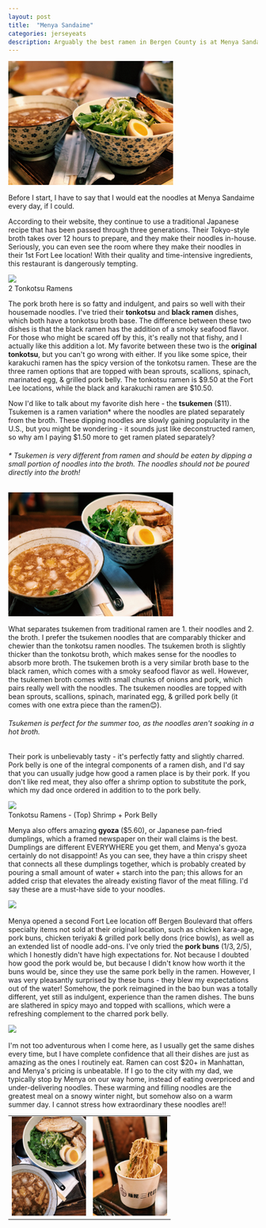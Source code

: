 ```yaml
---
layout: post
title:  "Menya Sandaime"
categories: jerseyeats
description: Arguably the best ramen in Bergen County is at Menya Sandaime! Tsukemen, ramen, pork buns, chicken teriyaki bowls, and MORE!
---
```

<div class="singleimagecontainer" text-align="center">
    <img src="/assets/images/jerseyeats/menyasandaime/menya.JPG" height="250px" class="singleimage"> 
</div>

Before I start, I have to say that I would eat the noodles at Menya Sandaime every day, if I could.

According to their website, they continue to use a traditional Japanese recipe that has been passed through three generations. Their Tokyo-style broth takes over 12 hours to prepare, and they make their noodles in-house. Seriously, you can even see the room where they make their noodles in their 1st Fort Lee location! With their quality and time-intensive ingredients, this restaurant is dangerously tempting.

<div class="singleimagecontainer" text-align="center">
    <img src="/assets/images/jerseyeats/menyasandaime/menyaramen.jpg" height="200px" class="singleimage">
    <div class="singleimageoverlay">2 Tonkotsu Ramens</div>  
</div>

The pork broth here is so fatty and indulgent, and pairs so well with their housemade noodles. I've tried their **tonkotsu** and **black ramen** dishes, which both have a tonkotsu broth base. The difference between these two dishes is that the black ramen has the addition of a smoky seafood flavor. For those who might be scared off by this, it's really not that fishy, and I actually like this addition a lot. My favorite between these two is the **original tonkotsu**, but you can't go wrong with either. If you like some spice, their karakuchi ramen has the spicy version of the tonkotsu ramen. These are the three ramen options that are topped with bean sprouts, scallions, spinach, marinated egg, & grilled pork belly. The tonkotsu ramen is $9.50 at the Fort Lee locations, while the black and karakuchi ramen are $10.50.

Now I'd like to talk about my favorite dish here - the **tsukemen** ($11). Tsukemen is a ramen variation* where the noodles are plated separately from the broth. These dipping noodles are slowly gaining popularity in the U.S., but you might be wondering - it sounds just like deconstructed ramen, so why am I paying $1.50 more to get ramen plated separately?

###### * *Tsukemen is very different from ramen and should be eaten by dipping a small portion of noodles into the broth. The noodles should not be poured directly into the broth!*

<div class="singleimagecontainer" text-align="center">
    <img src="/assets/images/jerseyeats/menyasandaime/menya2.JPG" height="250px" class="singleimage"> 
</div>        

What separates tsukemen from traditional ramen are 1. their noodles and 2. the broth. I prefer the tsukemen noodles that are comparably thicker and chewier than the tonkotsu ramen noodles. The tsukemen broth is slightly thicker than the tonkotsu broth, which makes sense for the noodles to absorb more broth. The tsukemen broth is a very similar broth base to the black ramen, which comes with a smoky seafood flavor as well. However, the tsukemen broth comes with small chunks of onions and pork, which pairs really well with the noodles. The tsukemen noodles are topped with bean sprouts, scallions, spinach, marinated egg, & grilled pork belly (it comes with one extra piece than the ramen😊).

###### Tsukemen is perfect for the summer too, as the noodles aren't soaking in a hot broth.

Their pork is unbelievably tasty - it's perfectly fatty and slightly charred. Pork belly is one of the integral components of a ramen dish, and I'd say that you can usually judge how good a ramen place is by their pork. If you don't like red meat, they also offer a shrimp option to substitute the pork, which my dad once ordered in addition to to the pork belly.

<div class="singleimagecontainer" text-align="center">
    <img src="/assets/images/jerseyeats/menyasandaime/tonkotsumenyashirmp.jpg" height="200px" class="singleimage">
    <div class="singleimageoverlay">Tonkotsu Ramens - (Top) Shrimp + Pork Belly</div>  
</div>

Menya also offers amazing **gyoza** ($5.60), or Japanese pan-fried dumplings, which a framed newspaper on their wall claims is the best. Dumplings are different EVERYWHERE you get them, and Menya's gyoza certainly do not disappoint! As you can see, they have a thin crispy sheet that connects all these dumplings together, which is probably created by pouring a small amount of water + starch into the pan; this allows for an added crisp that elevates the already existing flavor of the meat filling. I'd say these are a must-have side to your noodles.

<div class="singleimagecontainer" text-align="center">
    <img src="/assets/images/jerseyeats/menyasandaime/menyagyoza.jpg" height="200px" class="singleimage"> 
</div> 

Menya opened a second Fort Lee location off Bergen Boulevard that offers specialty items not sold at their original location, such as chicken kara-age, pork buns, chicken teriyaki & grilled pork belly dons (rice bowls), as well as an extended list of noodle add-ons. I've only tried the **pork buns** (1/$3, 2/$5), which I honestly didn't have high expectations for. Not because I doubted how good the pork would be, but because I didn't know how worth it the buns would be, since they use the same pork belly in the ramen. However, I was very pleasantly surprised by these buns - they blew my expectations out of the water! Somehow, the pork reimagined in the bao bun was a totally different, yet still as indulgent, experience than the ramen dishes. The buns are slathered in spicy mayo and topped with scallions, which were a refreshing complement to the charred pork belly.

<div class="singleimagecontainer" text-align="center">
    <img src="/assets/images/jerseyeats/menyasandaime/menyabuns.jpg" height="200px" class="singleimage">
</div> 

I'm not too adventurous when I come here, as I usually get the same dishes every time, but I have complete confidence that all their dishes are just as amazing as the ones I routinely eat. Ramen can cost $20+ in Manhattan, and Menya's pricing is unbeatable. If I go to the city with my dad, we typically stop by Menya on our way home, instead of eating overpriced and under-delivering noodles. These warming and filling noodles are the greatest meal on a snowy winter night, but somehow also on a warm summer day. I cannot stress how extraordinary these noodles are!!

<table class="home">
    <td class="container">
        <img src="/assets/images/jerseyeats/menyasandaime/menya3.jpg" height="200px" class="image"> 
    </td>
    <td class="container">
        <img src="/assets/images/jerseyeats/menyasandaime/takeoutmenya.JPG" height="200px" class="image">
    </td> 
</table>